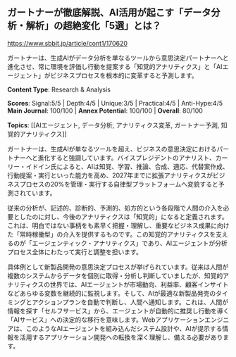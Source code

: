 ## ガートナーが徹底解説、AI活用が起こす「データ分析・解析」の超絶変化「5選」とは？

https://www.sbbit.jp/article/cont1/170620

ガートナーは、生成AIがデータ分析を単なるツールから意思決定パートナーへと進化させ、常に環境を評価し行動を提案する「知覚的アナリティクス」と「AIエージェント」がビジネスプロセスを根本的に変革すると予測します。

**Content Type**: Research & Analysis

**Scores**: Signal:5/5 | Depth:4/5 | Unique:3/5 | Practical:4/5 | Anti-Hype:4/5
**Main Journal**: 100/100 | **Annex Potential**: 100/100 | **Overall**: 80/100

**Topics**: [[AIエージェント, データ分析, アナリティクス変革, ガートナー予測, 知覚的アナリティクス]]

ガートナーは、生成AIが単なるツールを超え、ビジネスの意思決定におけるパートナーへと進化すると強調しています。バイスプレジデントのアナリスト、カーリー・イドイン氏によると、AIは知覚、学習、推論、合成、適応、代替案作成、行動提案・実行といった能力を高め、2027年までに拡張アナリティクスがビジネスプロセスの20%を管理・実行する自律型プラットフォームへ変貌すると予測されています。

従来の分析が、記述的、診断的、予測的、処方的という各段階で人間の介入を必要としたのに対し、今後のアナリティクスは「知覚的」になると定義されます。これは、明白ではない事柄をも素早く把握・理解し、重要なビジネス成果に向けた「常時稼働型」の介入を提供するものです。この知覚的アナリティクスを支えるのが「エージェンティック・アナリティクス」であり、AIエージェントが分析プロセス全体にわたって実行と調整を担います。

具体例として新製品開発の意思決定プロセスが挙げられています。従来は人間が複数のシステムからデータを個別に取得・分析し判断していましたが、知覚的アナリティクスの世界では、AIエージェントが市場動向、利益率、顧客インサイトなどあらゆる変数を継続的に監視します。そして、AIが最適な新製品発売のタイミングとアクションプランを自動で判断し、人間へ通知します。これは、人間が情報を探す「セルフサービス」から、エージェントが自動的に推奨し行動を導く「AIサービス」への決定的な移行を意味します。Webアプリケーションエンジニアは、このようなAIエージェントを組み込んだシステム設計や、AIが提示する情報を活用するアプリケーション開発への転換を深く理解し、備える必要があります。
